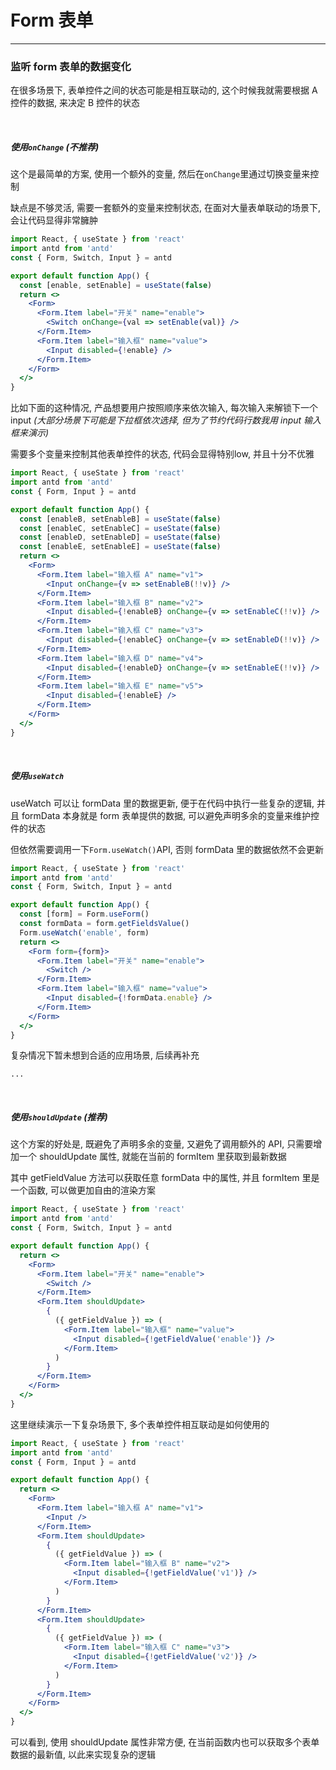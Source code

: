 
# Form 表单
---

### 监听 form 表单的数据变化

在很多场景下, 表单控件之间的状态可能是相互联动的, 这个时候我就需要根据 A 控件的数据, 来决定 B 控件的状态

<br />

##### 使用`onChange` *(不推荐)*

这个是最简单的方案, 使用一个额外的变量, 然后在`onChange`里通过切换变量来控制

缺点是不够灵活, 需要一套额外的变量来控制状态, 在面对大量表单联动的场景下, 会让代码显得非常臃肿

```jsx [App.jsx] { title: '简单场景', ...antdConfig }
import React, { useState } from 'react'
import antd from 'antd'
const { Form, Switch, Input } = antd

export default function App() {
  const [enable, setEnable] = useState(false)
  return <>
    <Form>
      <Form.Item label="开关" name="enable">
        <Switch onChange={val => setEnable(val)} />
      </Form.Item>
      <Form.Item label="输入框" name="value">
        <Input disabled={!enable} />
      </Form.Item>
    </Form>
  </>
}
```

比如下面的这种情况, 产品想要用户按照顺序来依次输入, 每次输入来解锁下一个 input *(大部分场景下可能是下拉框依次选择, 但为了节约代码行数我用 input 输入框来演示)*

需要多个变量来控制其他表单控件的状态, 代码会显得特别low, 并且十分不优雅

```jsx [App.jsx] { title: '复杂场景', ...antdConfig }
import React, { useState } from 'react'
import antd from 'antd'
const { Form, Input } = antd

export default function App() {
  const [enableB, setEnableB] = useState(false)
  const [enableC, setEnableC] = useState(false)
  const [enableD, setEnableD] = useState(false)
  const [enableE, setEnableE] = useState(false)
  return <>
    <Form>
      <Form.Item label="输入框 A" name="v1">
        <Input onChange={v => setEnableB(!!v)} />
      </Form.Item>
      <Form.Item label="输入框 B" name="v2">
        <Input disabled={!enableB} onChange={v => setEnableC(!!v)} />
      </Form.Item>
      <Form.Item label="输入框 C" name="v3">
        <Input disabled={!enableC} onChange={v => setEnableD(!!v)} />
      </Form.Item>
      <Form.Item label="输入框 D" name="v4">
        <Input disabled={!enableD} onChange={v => setEnableE(!!v)} />
      </Form.Item>
      <Form.Item label="输入框 E" name="v5">
        <Input disabled={!enableE} />
      </Form.Item>
    </Form>
  </>
}
```

<br />

##### 使用`useWatch`

useWatch 可以让 formData 里的数据更新, 便于在代码中执行一些复杂的逻辑, 并且 formData 本身就是 form 表单提供的数据, 可以避免声明多余的变量来维护控件的状态

但依然需要调用一下`Form.useWatch()`API, 否则 formData 里的数据依然不会更新

```jsx [App.jsx] { title: '简单场景', ...antdConfig }
import React, { useState } from 'react'
import antd from 'antd'
const { Form, Switch, Input } = antd

export default function App() {
  const [form] = Form.useForm()
  const formData = form.getFieldsValue()
  Form.useWatch('enable', form)
  return <>
    <Form form={form}>
      <Form.Item label="开关" name="enable">
        <Switch />
      </Form.Item>
      <Form.Item label="输入框" name="value">
        <Input disabled={!formData.enable} />
      </Form.Item>
    </Form>
  </>
}
```

复杂情况下暂未想到合适的应用场景, 后续再补充

```
...
```

<br />

##### 使用`shouldUpdate` *(推荐)*

这个方案的好处是, 既避免了声明多余的变量, 又避免了调用额外的 API, 只需要增加一个 shouldUpdate 属性, 就能在当前的 formItem 里获取到最新数据

其中 getFieldValue 方法可以获取任意 formData 中的属性, 并且 formItem 里是一个函数, 可以做更加自由的渲染方案

```jsx [App.jsx] { title: '简单场景', ...antdConfig }
import React, { useState } from 'react'
import antd from 'antd'
const { Form, Switch, Input } = antd

export default function App() {
  return <>
    <Form>
      <Form.Item label="开关" name="enable">
        <Switch />
      </Form.Item>
      <Form.Item shouldUpdate>
        {
          ({ getFieldValue }) => (
            <Form.Item label="输入框" name="value">
              <Input disabled={!getFieldValue('enable')} />
            </Form.Item>
          )
        }
      </Form.Item>
    </Form>
  </>
}
```

这里继续演示一下复杂场景下, 多个表单控件相互联动是如何使用的

```jsx [App.jsx] { title: '复杂场景', ...antdConfig }
import React, { useState } from 'react'
import antd from 'antd'
const { Form, Input } = antd

export default function App() {
  return <>
    <Form>
      <Form.Item label="输入框 A" name="v1">
        <Input />
      </Form.Item>
      <Form.Item shouldUpdate>
        {
          ({ getFieldValue }) => (
            <Form.Item label="输入框 B" name="v2">
              <Input disabled={!getFieldValue('v1')} />
            </Form.Item>
          )
        }
      </Form.Item>
      <Form.Item shouldUpdate>
        {
          ({ getFieldValue }) => (
            <Form.Item label="输入框 C" name="v3">
              <Input disabled={!getFieldValue('v2')} />
            </Form.Item>
          )
        }
      </Form.Item>
    </Form>
  </>
}
```

可以看到, 使用 shouldUpdate 属性非常方便, 在当前函数内也可以获取多个表单数据的最新值, 以此来实现复杂的逻辑